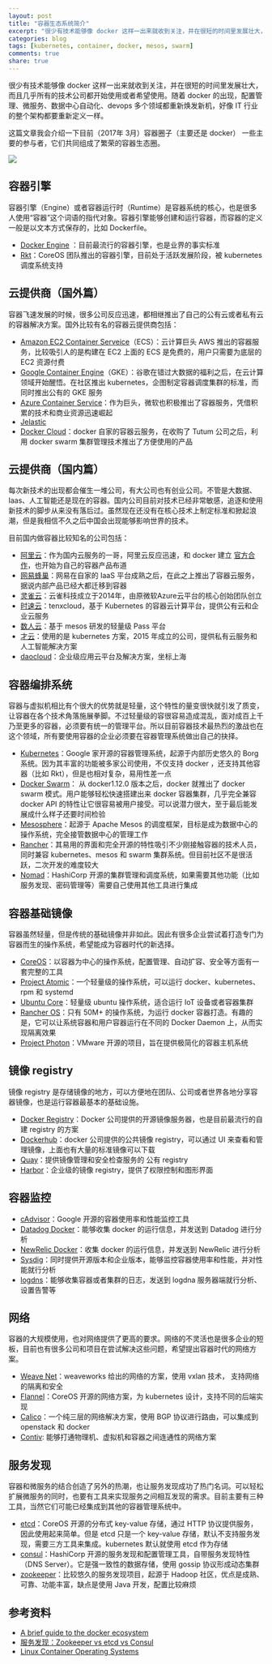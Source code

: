 ```yaml
---
layout: post
title: "容器生态系统简介"
excerpt: "很少有技术能够像 docker 这样一出来就收到关注，并在很短的时间里发展壮大，而且几乎所有的技术公司都开始使用或者希望使用。"
categories: blog
tags: [kubernetes, container, docker, mesos, swarm]
comments: true
share: true
---
```


很少有技术能够像 docker 这样一出来就收到关注，并在很短的时间里发展壮大，而且几乎所有的技术公司都开始使用或者希望使用。随着 docker 的出现，配置管理、微服务、数据中心自动化、devops 多个领域都重新焕发新机，好像 IT 行业的整个架构都要重新定义一样。

这篇文章我会介绍一下目前（2017年 3月）容器圈子（主要还是 docker） 一些主要的参与者，它们共同组成了繁荣的容器生态圈。

![](https://www.chrisbarra.me/images/docker.png)

## 容器引擎

容器引擎（Engine）或者容器运行时（Runtime）是容器系统的核心，也是很多人使用“容器”这个词语的指代对象。容器引擎能够创建和运行容器，而容器的定义一般是以文本方式保存的，比如 Dockerfile。

- [Docker Engine](https://www.docker.com/docker-engine) ：目前最流行的容器引擎，也是业界的事实标准
- [Rkt](https://coreos.com/rkt/docs/latest/)：CoreOS 团队推出的容器引擎，目前处于活跃发展阶段，被 kubernetes 调度系统支持

## 云提供商（国外篇）

容器飞速发展的时候，很多公司反应迅速，都相继推出了自己的公有云或者私有云的容器解决方案。国外比较有名的容器云提供商包括：

- [Amazon EC2 Container Serveice](https://aws.amazon.com/ecs/)（ECS）：云计算巨头 AWS 推出的容器服务，比较吸引人的是构建在 EC2 上面的 ECS 是免费的，用户只需要为底层的 EC2 资源付费
- [Google Container Engine](https://cloud.google.com/container-engine/)（GKE）：谷歌在错过大数据的福利之后，在云计算领域开始醒悟。在社区推出 kubernetes，企图制定容器调度集群的标准，而同时推出公有的 GKE 服务
- [Azure Container Service](https://azure.microsoft.com/en-us/services/container-service/)：作为巨头，微软也积极推出了容器服务，凭借积累的技术和商业资源迅速崛起
- [Jelastic](https://jelastic.com/docker/)
- [Docker Cloud](https://cloud.docker.com/)：docker 自家的容器云服务，在收购了 Tutum 公司之后，利用 docker swarm 集群管理技术推出了方便使用的产品

## 云提供商（国内篇）

每次新技术的出现都会催生一堆公司，有大公司也有创业公司。不管是大数据、Iaas、人工智能还是现在的容器。国内公司目前对技术已经非常敏感，追逐和使用新技术的脚步从来没有落后过。虽然现在还没有在核心技术上制定标准和掀起浪潮，但是我相信不久之后中国会出现能够影响世界的技术。

目前国内做容器比较知名的公司包括：

- [阿里云](https://www.aliyun.com/product/containerservice)：作为国内云服务的一哥，阿里云反应迅速，和 docker 建立 [官方合作](http://www.infoq.com/cn/news/2016/10/Docker-Aliyun-inPartnership-2016)，也开始为自己的容器产品布道
- [网易蜂巢](https://c.163.com/)：网易在自家的 IaaS 平台成熟之后，在此之上推出了容器云服务，据说内部产品已经大都迁移到容器
- [灵雀云](http://www.alauda.cn/)：云雀科技成立于2014年，由原微软Azure云平台的核心创始团队创立
- [时速云](https://www.tenxcloud.com/)：tenxcloud，基于 Kubernetes 的容器云计算平台，提供公有云和企业云服务
- [数人云](https://www.shurenyun.com/)：基于 mesos 研发的轻量级 Pass 平台
- [才云](https://www.caicloud.io/)：使用的是 kubernetes 方案，2015 年成立的公司，提供私有云服务和人工智能解决方案
- [daocloud](https://www.daocloud.io/)：企业级应用云平台及解决方案，坐标上海

## 容器编排系统

容器与虚拟机相比有个很大的优势就是轻量，这个特性的量变很快就引发了质变，让容器在各个技术角落施展拳脚。不过轻量级的容很容易造成混乱，面对成百上千乃至更多的容器，必须要有统一的管理平台。所以目前容器技术最热烈的激战也在这个领域，所有要使用容器的企业必须要在容器管理系统做出自己的抉择。

- [Kubernetes](https://kubernetes.io/)：Google 家开源的容器管理系统，起源于内部历史悠久的 Borg 系统。因为其丰富的功能被多家公司使用，不仅支持 docker ，还支持其他容器（比如 Rkt），但是也相对复杂，易用性差一点
- [Docker Swarm](https://docs.docker.com/engine/swarm/)： 从 docker1.12.0 版本之后，docker 就推出了 docker swarm 模式。用户能够轻松快速搭建出来 docker 容器集群，几乎完全兼容 docker API 的特性让它很容易被用户接受。可以说潜力很大，至于最后能发展成什么样子还要时间检验
- [Mesosphere](https://mesosphere.com/)：起源于 Apache Mesos 的调度框架，目标是成为数据中心的操作系统，完全接管数据中心的管理工作
- [Rancher](http://rancher.com/)：其易用的界面和完全开源的特性吸引不少刚接触容器的技术人员，同时兼容 kubernetes、mesos 和 swarm 集群系统。但目前社区不是很活跃，二次开发的难度较大
- [Nomad](https://www.nomadproject.io/)：HashiCorp 开源的集群管理和调度系统，如果需要其他功能（比如服务发现、密码管理等）需要自己使用其他工具进行集成

## 容器基础镜像

容器虽然轻量，但是传统的基础镜像并非如此。因此有很多企业尝试着打造专门为容器而生的操作系统，希望能成为容器时代的新选择。

- [CoreOS](https://coreos.com/os/docs/latest)：以容器为中心的操作系统，配置管理、自动扩容、安全等方面有一套完整的工具
- [Project Atomic](https://www.projectatomic.io/)：一个轻量级的操作系统，可以运行 docker、kubernetes、rpm 和 systemd
- [Ubuntu Core](https://www.ubuntu.com/core)：轻量级 ubuntu 操作系统，适合运行 IoT 设备或者容器集群
- [Rancher OS](http://rancher.com/rancher-os/)：只有 50M+ 的操作系统，为运行 docker 容器打造。有趣的是，它可以让系统容器和用户容器运行在不同的 Docker Daemon 上，从而实现隔离效果
- [Project Photon](https://vmware.github.io/photon/)：VMware 开源的项目，旨在提供极简化的容器主机系统

## 镜像 registry

镜像 registry 是存储镜像的地方，可以方便地在团队、公司或者世界各地分享容器镜像，也是运行容器最基本的基础设施。

- [Docker Registry](https://github.com/docker/distribution)：Docker 公司提供的开源镜像服务器，也是目前最流行的自建 registry 的方案
- [Dockerhub](https://hub.docker.com/)：docker 公司提供的公共镜像 registry，可以通过 UI 来查看和管理镜像，上面也有大量的标准镜像可以下载
- [Quay](https://quay.io/)：提供镜像管理和安全检查服务的  公有 registry
- [Harbor](https://github.com/vmware/harbor)：企业级的镜像 registry，提供了权限控制和图形界面

## 容器监控

- [cAdvisor](https://github.com/google/cadvisor)：Google 开源的容器使用率和性能监控工具
- [Datadog Docker](https://www.datadoghq.com/blog/monitor-docker-datadog/)：能够收集 docker 的运行信息，并发送到 Datadog 进行分析
- [NewRelic Docker](https://newrelic.com/partner/docker)：收集 docker 的运行信息，并发送到 NewRelic 进行分析
- [Sysdig](https://sysdig.com/)：同时提供开源版本和企业版本，能够监控容器使用率和性能，并对性能就行分析
- [logdns](https://logdns.com)：能够收集容器或者集群的日志，发送到 logdna 服务器端就行分析、设置告警等

## 网络

容器的大规模使用，也对网络提供了更高的要求。网络的不灵活也是很多企业的短板，目前也有很多公司和项目在尝试解决这些问题，希望提出容器时代的网络方案。

- [Weave Net](https://www.weave.works/products/weave-net/)：weaveworks 给出的网络的方案，使用 vxlan 技术， 支持网络的隔离和安全
- [Flannel](https://github.com/coreos/flannel)：CoreOS 开源的网络方案，为 kubernetes 设计，支持不同的后端实现
- [Calico](https://www.projectcalico.org/)：一个纯三层的网络解决方案，使用 BGP 协议进行路由，可以集成到 openstack 和 docker
- [Contiv](https://contiv.github.io/): 能够打通物理机、虚拟机和容器之间连通性的网络方案

## 服务发现

容器和微服务的结合创造了另外的热潮，也让服务发现成功了热门名词。可以轻松扩展微服务的同时，也要有工具来实现服务之间相互发现的需求。目前主要有三种工具，当然它们可能已经集成到其他的容器管理系统中。

- [etcd](https://github.com/coreos/etcd)：CoreOS 开源的分布式 key-value 存储，通过 HTTP 协议提供服务，因此使用起来简单。但是 etcd 只是一个 key-value 存储，默认不支持服务发现，需要三方工具来集成。kubernetes 默认就使用 etcd 作为存储
- [consul](https://www.consul.io/)：HashiCorp 开源的服务发现和配置管理工具，自带服务发现特性（DNS Server）。它是强一致性的数据存储，使用 gossip 协议形成动态集群
- [zookeeper](https://zookeeper.apache.org/)：比较悠久的服务发现项目，起源于 Hadoop 社区，优点是成熟、可靠、功能丰富，缺点是使用 Java 开发，配置比较麻烦

## 参考资料

- [A brief guide to the docker ecosystem](http://blog.dennybritz.com/2015/10/01/a-brief-guide-to-the-docker-ecosystem/)
- [服务发现：Zookeeper vs etcd vs Consul](http://dockone.io/article/667)
- [Linux Container Operating Systems](http://linoxide.com/containers/linux-container-operating-systems/)
